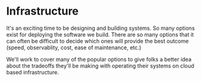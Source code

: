 # Infrastructure

It's an exciting time to be designing and building systems.  So many options exist for deploying the software we build.
There are so many options that it can often be difficult to decide which ones will provide the best outcome (speed, observablity, cost, ease of maintenance, etc.)

We'll work to cover many of the popular options to give folks a better idea about the tradeoffs they'll be making with operating their systems on cloud based infrastructure.
